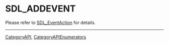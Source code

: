 # SDL_ADDEVENT

Please refer to [SDL_EventAction](SDL_EventAction) for details.

----
[CategoryAPI](CategoryAPI), [CategoryAPIEnumerators](CategoryAPIEnumerators)

